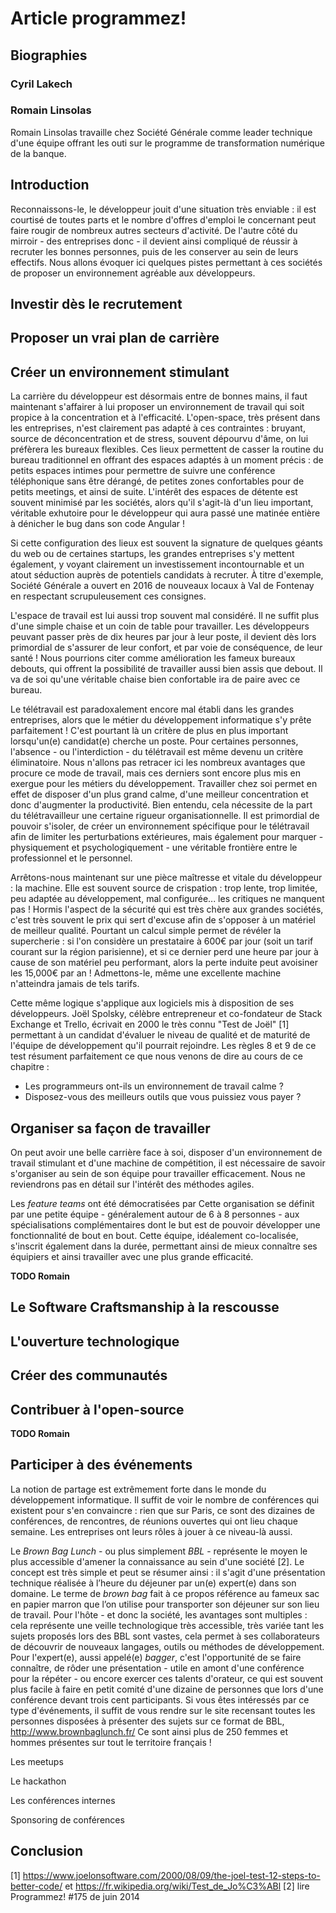 # Article programmez!

## Biographies

### Cyril Lakech



### Romain Linsolas

Romain Linsolas travaille chez Société Générale comme leader technique d'une équipe offrant les outi
sur le programme de transformation numérique de la banque.


## Introduction

Reconnaissons-le, le développeur jouit d'une situation très enviable : il est courtisé de toutes parts et le nombre d'offres d'emploi le concernant peut faire rougir de nombreux autres secteurs d'activité.
De l'autre côté du mirroir - des entreprises donc - il devient ainsi compliqué de réussir à recruter les bonnes personnes, puis de les conserver au sein de leurs effectifs. Nous allons évoquer ici quelques pistes permettant à ces sociétés de proposer un environnement agréable aux développeurs.


## Investir dès le recrutement




## Proposer un vrai plan de carrière




## Créer un environnement stimulant

La carrière du développeur est désormais entre de bonnes mains, il faut maintenant s'affairer à lui proposer un environnement de travail qui soit propice à la concentration et à l'efficacité.
L'open-space, très présent dans les entreprises, n'est clairement pas adapté à ces contraintes : bruyant, source de déconcentration et de stress, souvent dépourvu d'âme, on lui préfèrera les bureaux flexibles.
Ces lieux permettent de casser la routine du bureau traditionnel en offrant des espaces adaptés à un moment précis : de petits espaces intimes pour permettre de suivre une conférence téléphonique sans être dérangé, de petites zones confortables pour de petits meetings, et ainsi de suite.
L'intérêt des espaces de détente est souvent minimisé par les sociétés, alors qu'il s'agit-là d'un lieu important, véritable exhutoire pour le développeur qui aura passé une matinée entière à dénicher le bug dans son code Angular !

Si cette configuration des lieux est souvent la signature de quelques géants du web ou de certaines startups, les grandes entreprises s'y mettent également, y voyant clairement un investissement incontournable et un atout séduction auprès de potentiels candidats à recruter. À titre d'exemple, Société Générale a ouvert en 2016 de nouveaux locaux à Val de Fontenay en respectant scrupuleusement ces consignes.

L'espace de travail est lui aussi trop souvent mal considéré. Il ne suffit plus d'une simple chaise et un coin de table pour travailler.
Les développeurs peuvant passer près de dix heures par jour à leur poste, il devient dès lors primordial de s'assurer de leur confort, et par voie de conséquence, de leur santé !
Nous pourrions citer comme amélioration les fameux bureaux debouts, qui offrent la possibilité de travailler aussi bien assis que debout. Il va de soi qu'une véritable chaise bien confortable ira de paire avec ce bureau.

Le télétravail est paradoxalement encore mal établi dans les grandes entreprises, alors que le métier du développement informatique s'y prête parfaitement !
C'est pourtant là un critère de plus en plus important lorsqu'un(e) candidat(e) cherche un poste.
Pour certaines personnes, l'absence - ou l'interdiction - du télétravail est même devenu un critère éliminatoire.
Nous n'allons pas retracer ici les nombreux avantages que procure ce mode de travail, mais ces derniers sont encore plus mis en exergue pour les métiers du développement.
Travailler chez soi permet en effet de disposer d'un plus grand calme, d'une meilleur concentration et donc d'augmenter la productivité.
Bien entendu, cela nécessite de la part du télétravailleur une certaine rigueur organisationnelle.
Il est primordial de pouvoir s'isoler, de créer un environnement spécifique pour le télétravail afin de limiter les perturbations extérieures, mais également pour marquer - physiquement et psychologiquement - une véritable frontière entre le professionnel et le personnel.

Arrêtons-nous maintenant sur une pièce maîtresse et vitale du développeur : la machine.
Elle est souvent source de crispation : trop lente, trop limitée, peu adaptée au développement, mal configurée... les critiques ne manquent pas !
Hormis l'aspect de la sécurité qui est très chère aux grandes sociétés, c'est très souvent le prix qui sert d'excuse afin de s'opposer à un matériel de meilleur qualité.
Pourtant un calcul simple permet de révéler la supercherie : si l'on considère un prestataire à 600€ par jour (soit un tarif courant sur la région parisienne), et si ce dernier perd une heure par jour à cause de son matériel peu performant, alors la perte induite peut avoisiner les 15,000€ par an !
Admettons-le, même une excellente machine n'atteindra jamais de tels tarifs.

Cette même logique s'applique aux logiciels mis à disposition de ses développeurs.
Joël Spolsky, célèbre entrepreneur et co-fondateur de Stack Exchange et Trello, écrivait en 2000 le très connu "Test de Joël" [1] permettant à un candidat d'évaluer le niveau de qualité et de maturité de l'équipe de développement qu'il pourrait rejoindre.
Les règles 8 et 9 de ce test résument parfaitement ce que nous venons de dire au cours de ce chapitre :

* Les programmeurs ont-ils un environnement de travail calme ?
* Disposez-vous des meilleurs outils que vous puissiez vous payer ?


## Organiser sa façon de travailler

On peut avoir une belle carrière face à soi, disposer d'un environnement de travail stimulant et d'une machine de compétition, il est nécessaire de savoir s'organiser au sein de son équipe pour travailler efficacement.
Nous ne reviendrons pas en détail sur l'intérêt des méthodes agiles.

Les *feature teams* ont été démocratisées par
Cette organisation se définit par une petite équipe - généralement autour de 6 à 8 personnes - aux spécialisations complémentaires dont le but est de pouvoir développer une fonctionnalité de bout en bout.
Cette équipe, idéalement co-localisée, s'inscrit également dans la durée, permettant ainsi de mieux connaître ses équipiers et ainsi travailler avec une plus grande efficacité.

**TODO Romain**


## Le Software Craftsmanship à la rescousse


## L'ouverture technologique


## Créer des communautés


## Contribuer à l'open-source

**TODO Romain**

## Participer à des événements

La notion de partage est extrêmement forte dans le monde du développement informatique.
Il suffit de voir le nombre de conférences qui existent pour s'en convaincre : rien que sur Paris, ce sont des dizaines de conférences, de rencontres, de réunions ouvertes qui ont lieu chaque semaine.
Les entreprises ont leurs rôles à jouer à ce niveau-là aussi.

Le *Brown Bag Lunch* - ou plus simplement *BBL* - représente le moyen le plus accessible d'amener la connaissance au sein d'une société [2].
Le concept est très simple et peut se résumer ainsi : il s'agit d'une présentation technique réalisée à l’heure du déjeuner par un(e) expert(e) dans son domaine.
Le terme de *brown bag* fait à ce propos référence au fameux sac en papier marron que l’on utilise pour transporter son déjeuner sur son lieu de travail.
Pour l'hôte - et donc la société, les avantages sont multiples : cela représente une veille technologique très accessible, très variée tant les sujets proposés lors des BBL sont vastes, cela permet à ses collaborateurs de découvrir de nouveaux langages, outils ou méthodes de développement.
Pour l'expert(e), aussi appelé(e) *bagger*, c'est l'opportunité de se faire connaître, de rôder une présentation - utile en amont d'une conférence pour la répéter - ou encore exercer ces talents d'orateur, ce qui est souvent plus facile à faire en petit comité d'une dizaine de personnes que lors d'une conférence devant trois cent participants.
Si vous êtes intéressés par ce type d'événements, il suffit de vous rendre sur le site recensant toutes les personnes disposées à présenter des sujets sur ce format de BBL, http://www.brownbaglunch.fr/ Ce sont ainsi plus de 250 femmes et hommes présentes sur tout le territoire français !


Les meetups

Le hackathon

Les conférences internes

Sponsoring de conférences


## Conclusion




[1] https://www.joelonsoftware.com/2000/08/09/the-joel-test-12-steps-to-better-code/ et https://fr.wikipedia.org/wiki/Test_de_Jo%C3%ABl
[2] lire Programmez! #175 de juin 2014